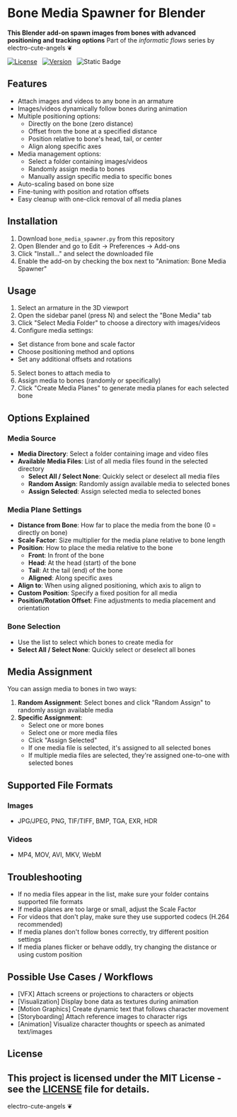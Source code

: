 # Bone Media Spawner for Blender
**This Blender add-on spawn images from bones with advanced positioning and tracking options**
Part of the *informatic flows* series by electro-cute-angels ❦

[![License](https://img.shields.io/npm/l/mithril.svg)](https://github.com/MithrilJS/mithril.js/blob/main/LICENSE) &nbsp;
[![Version](https://img.shields.io/badge/version-1.0-blue)](https://shields.io/) &nbsp;
![Static Badge](https://img.shields.io/badge/addon-blender-b?logo=addon&logoColor=%23ffff00&label=addon&color=ff00ff)

## Features
- Attach images and videos to any bone in an armature
- Images/videos dynamically follow bones during animation
- Multiple positioning options:
  - Directly on the bone (zero distance)
  - Offset from the bone at a specified distance
  - Position relative to bone's head, tail, or center
  - Align along specific axes
- Media management options:
  - Select a folder containing images/videos
  - Randomly assign media to bones
  - Manually assign specific media to specific bones
- Auto-scaling based on bone size
- Fine-tuning with position and rotation offsets
- Easy cleanup with one-click removal of all media planes

## Installation
1. Download `bone_media_spawner.py` from this repository
2. Open Blender and go to Edit → Preferences → Add-ons
3. Click "Install..." and select the downloaded file
4. Enable the add-on by checking the box next to "Animation: Bone Media Spawner"

## Usage
01. Select an armature in the 3D viewport
02. Open the sidebar panel (press N) and select the "Bone Media" tab
03. Click "Select Media Folder" to choose a directory with images/videos
04. Configure media settings:
   - Set distance from bone and scale factor
   - Choose positioning method and options
   - Set any additional offsets and rotations
05. Select bones to attach media to
06. Assign media to bones (randomly or specifically)
07. Click "Create Media Planes" to generate media planes for each selected bone

## Options Explained
### Media Source
- **Media Directory**: Select a folder containing image and video files
- **Available Media Files**: List of all media files found in the selected directory
  - **Select All / Select None**: Quickly select or deselect all media files
  - **Random Assign**: Randomly assign available media to selected bones
  - **Assign Selected**: Assign selected media to selected bones

### Media Plane Settings
- **Distance from Bone**: How far to place the media from the bone (0 = directly on bone)
- **Scale Factor**: Size multiplier for the media plane relative to bone length
- **Position**: How to place the media relative to the bone
  - **Front**: In front of the bone
  - **Head**: At the head (start) of the bone
  - **Tail**: At the tail (end) of the bone
  - **Aligned**: Along specific axes
- **Align to**: When using aligned positioning, which axis to align to
- **Custom Position**: Specify a fixed position for all media
- **Position/Rotation Offset**: Fine adjustments to media placement and orientation

### Bone Selection
- Use the list to select which bones to create media for
- **Select All / Select None**: Quickly select or deselect all bones

## Media Assignment
You can assign media to bones in two ways:

1. **Random Assignment**: Select bones and click "Random Assign" to randomly assign available media
2. **Specific Assignment**: 
   - Select one or more bones
   - Select one or more media files
   - Click "Assign Selected"
   - If one media file is selected, it's assigned to all selected bones
   - If multiple media files are selected, they're assigned one-to-one with selected bones

## Supported File Formats
### Images
- JPG/JPEG, PNG, TIF/TIFF, BMP, TGA, EXR, HDR

### Videos
- MP4, MOV, AVI, MKV, WebM

## Troubleshooting
- If no media files appear in the list, make sure your folder contains supported file formats
- If media planes are too large or small, adjust the Scale Factor
- For videos that don't play, make sure they use supported codecs (H.264 recommended)
- If media planes don't follow bones correctly, try different position settings
- If media planes flicker or behave oddly, try changing the distance or using custom position

## Possible Use Cases / Workflows
- [VFX] Attach screens or projections to characters or objects
- [Visualization] Display bone data as textures during animation
- [Motion Graphics] Create dynamic text that follows character movement
- [Storyboarding] Attach reference images to character rigs
- [Animation] Visualize character thoughts or speech as animated text/images

## License
This project is licensed under the MIT License - see the [LICENSE](../LICENSE) file for details.
---
electro-cute-angels ❦
